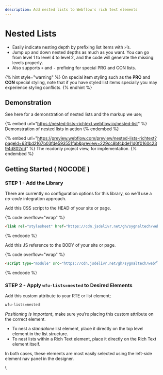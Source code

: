```yaml
---
description: Add nested lists to Webflow's rich text elements
---
```


# Nested Lists

* Easily indicate nesting depth by prefixing list items with `>`’s.
* Jump up and down nested depths as much as you want. You can go from level 1 to level 4 to level 2, and the code will generate the missing levels properly.
* Also supports `+` and `-` prefixing for special PRO and CON lists.&#x20;

{% hint style="warning" %}
On special item styling such as the **PRO** and **CON** special styling, note that if you have styled list items specially you may experience styling conflicts.
{% endhint %}

## Demonstration <a href="#demo---nested-lists" id="demo---nested-lists"></a>

See here for a demonstration of nested lists and the markup we use;

{% embed url="https://nested-lists-richtext.webflow.io/nested-list" %}
Demonstration of nested lists in action
{% endembed %}

{% embed url="https://preview.webflow.com/preview/nested-lists-richtext?pageId=631bd2167b03fde593551fab&preview=229cc8bfcbde11d0f0160c2394d802dd" %}
The readonly project view, for implementation.
{% endembed %}

## Getting Started ( NOCODE )

### STEP 1 - Add the Library <a href="#step-1---add-the-library" id="step-1---add-the-library"></a>

There are currently no configuration options for this library, so we’ll use a _no-code_ integration approach.

Add this CSS script to the HEAD of your site or page.

{% code overflow="wrap" %}
```html
<link rel="stylesheet" href="https://cdn.jsdelivr.net/gh/sygnaltech/webflow-util@4.11/dist/css/webflow-html.min.css">
```
{% endcode %}

Add this JS reference to the BODY of your site or page.

{% code overflow="wrap" %}
```html
<script type="module" src="https://cdn.jsdelivr.net/gh/sygnaltech/webflow-util@4.11/src/nocode/webflow-html.min.js"></script>
```
{% endcode %}

### STEP 2 - Apply `wfu-lists=nested` to Desired Elements <a href="#step-2---apply-wfu-listsnested-to-desired-elements" id="step-2---apply-wfu-listsnested-to-desired-elements"></a>

Add this custom attribute to your RTE or list element;

```html
wfu-lists=nested
```

_Positioning is important_, make sure you’re placing this custom attribute on the correct element.

* To nest a _standalone_ list element, place it directly on the top level element in the list structure.
* To nest lists within a Rich Text element, place it directly on the Rich Text element itself.

In both cases, these elements are most easily selected using the left-side element nav panel in the designer.



\
